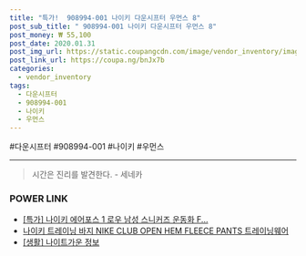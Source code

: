 ```yaml
--- 
title: "특가!  908994-001 나이키 다운시프터 우먼스 8" 
post_sub_title: " 908994-001 나이키 다운시프터 우먼스 8" 
post_money: ₩ 55,100 
post_date: 2020.01.31 
post_img_url: https://static.coupangcdn.com/image/vendor_inventory/images/2019/01/10/17/7/13d7ddab-9e71-481a-b4a3-960d249332c8.jpg 
post_link_url: https://coupa.ng/bnJx7b 
categories: 
  - vendor_inventory 
tags: 
  - 다운시프터 
  - 908994-001 
  - 나이키 
  - 우먼스 
--- 
```

  #다운시프터 #908994-001 #나이키 #우먼스 
<hr> 

> 시간은 진리를 발견한다. - 세네카 


### POWER LINK

* <a href="https://blog.naver.com/sakai111/221786085958" target="_blank">[특가] 나이키 에어포스 1 로우 남성 스니커즈 운동화 F...</a>
* <a href="https://blog.naver.com/an0733/221785100574" target="_blank">나이키 트레이닝 바지 NIKE CLUB OPEN HEM FLEECE PANTS 트레이닝웨어</a>
* <a href="https://blog.naver.com/sakai111/221769733730" target="_blank"> [생활] 나이트가운 정보 </a>
